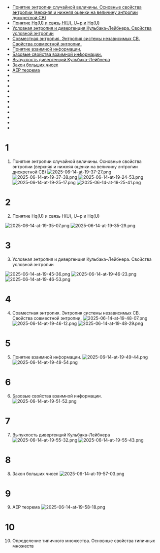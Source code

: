 - [Понятие энтропии случайной величины. Основные свойства энтропии (верхняя и нижняя оценки на величину энтропии дискретной СВ)](#1)  
- [Понятие Hq(U) и связь H(U), U~p и Hq(U)](#2)
- [Условная энтропия и дивергенция Кульбака-Лейбнера. Свойства условной энтропии](#3)
- [Совместная энтропия. Энтропия системы независимых СВ. Свойства совместной энтропии.](#4)
- [Понятие взаимной информации.](#5)
- [Базовые свойства взаимной информации.](#6)
- [Выпуклость дивергенций Кульбака-Лейбнера](#7)
- [Закон больших чисел](#8)
- [AEP теорема](#9)
- [](#10)
- [](#11)
- [](#12)
- [](#13)
- [](#14)
- [](#15)
- [](#16)
- [](#17)
- [](#18)
- [](#19)
- [](#20)

# 1
1. Понятие энтропии случайной величины. Основные свойства энтропии (верхняя и нижняя оценки на величину энтропии дискретной СВ)
![2025-06-14-at-19-37-27.png](bilet-img/2025-06-14-at-19-37-27.png)
![2025-06-14-at-19-37-38.png](bilet-img/2025-06-14-at-19-37-38.png)
![2025-06-14-at-19-24-53.png](bilet-img/2025-06-14-at-19-24-53.png)
![2025-06-14-at-19-25-17.png](bilet-img/2025-06-14-at-19-25-17.png)
![2025-06-14-at-19-25-41.png](bilet-img/2025-06-14-at-19-25-41.png)

# 2
2. Понятие Hq(U) и связь H(U), U~p и Hq(U)

![2025-06-14-at-19-35-07.png](bilet-img/2025-06-14-at-19-35-07.png)
![2025-06-14-at-19-35-29.png](bilet-img/2025-06-14-at-19-35-29.png)

# 3
3. Условная энтропия и дивергенция Кульбака-Лейбнера. Свойства условной энтропии

![2025-06-14-at-19-45-36.png](bilet-img/2025-06-14-at-19-45-36.png)
![2025-06-14-at-19-46-23.png](bilet-img/2025-06-14-at-19-46-23.png)
![2025-06-14-at-19-46-53.png](bilet-img/2025-06-14-at-19-46-53.png)

# 4
4. Совместная энтропия. Энтропия системы независимых СВ. Свойства совместной энтропии.
![2025-06-14-at-19-48-07.png](bilet-img/2025-06-14-at-19-48-07.png)
![2025-06-14-at-19-46-12.png](bilet-img/2025-06-14-at-19-46-12.png)
![2025-06-14-at-19-48-29.png](bilet-img/2025-06-14-at-19-48-29.png)

# 5
5. Понятие взаимной информации.
![2025-06-14-at-19-49-44.png](bilet-img/2025-06-14-at-19-49-44.png)
![2025-06-14-at-19-49-54.png](bilet-img/2025-06-14-at-19-49-54.png)

# 6
6. Базовые свойства взаимной информации.
![2025-06-14-at-19-51-52.png](bilet-img/2025-06-14-at-19-51-52.png)

# 7 
7. Выпуклость дивергенций Кульбака-Лейбнера
![2025-06-14-at-19-55-32.png](bilet-img/2025-06-14-at-19-55-32.png)
![2025-06-14-at-19-55-43.png](bilet-img/2025-06-14-at-19-55-43.png)

# 8
8. Закон больших чисел
![2025-06-14-at-19-57-03.png](bilet-img/2025-06-14-at-19-57-03.png)

# 9
9. AEP теорема
![2025-06-14-at-19-58-18.png](bilet-img/2025-06-14-at-19-58-18.png)

# 10
10. Определение типичного множества. Основные свойства типичных множеств

































